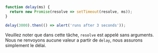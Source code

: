 ```js run
function delay(ms) {
  return new Promise(resolve => setTimeout(resolve, ms));
}

delay(3000).then(() => alert('runs after 3 seconds'));
```

Veuillez noter que dans cette tâche, `resolve` est appelé sans arguments. Nous ne renvoyons aucune valeur a partir de `delay`, nous assurons simplement le délai.